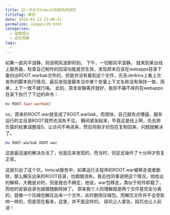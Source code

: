 ```yaml
---
title: 记一次关于tomcat的踩坑的经历
titleTag: 原创
date: 2018-03-23 23:06:51
permalink: /pages/29.html
categories:
  - 运维观止
  - 迎刃而解
tags:
  - 
---
```


如果一直风平浪静，则说明风浪即将到。
下午，一切都风平浪静。
就来到某台线上服务器，检查自己制作的回滚功能是否生效，发现原本应该在webapps目录下备份出ROOT.warbak文件的，但是并没有看到这个文件，先去Jenkins上看上次发布的脚本执行情况，最后发现是脚本当中某个变量上下文名称没有保持一致，简单，上下一致不就行咯。
此刻，原本安静离开就好，我却不痛不痒的在webapps目录下执行了下边的命令：

```sh
mv ROOT.{war,warbak}
```

so，原来的ROOT.war就变成了ROOT.warbak，而很快，自己就有点懵逼，服务运行的主目录ROOT竟然也消失不见。
瞬间紧张起来，毕竟这是线上啊，先去把负载的权重调整成0。让访问不再进来，然后将刚才的包在复制回来，问题就解决了。

```sh
mv ROOT.warbak ROOT.war
```

这是最迅速的解决办法了，也是后来发现的，而当时，则足足操作了十分钟才恢复正常。

这就引出了这个坑，tomcat服务中，如果运行主程序的ROOT.war被移走或者删除，那么解压出来的ROOT目录，也跟随消失。我去找同事说明这个情况，他给出的解释，大概是对的，但是我也不确定，他说，war包移走，类似于软件卸载了，而他的安装目录也就跟随删除掉了。
原来我个人的理解就是两个文件是完全分离的，就像一个压缩包解压出来一个文件，此时删除压缩包，而解压文件并不会受影响一样的，但是现在看来，这里，并不是这样的。
踩坑让人紧张，踩坑也让人前进！
